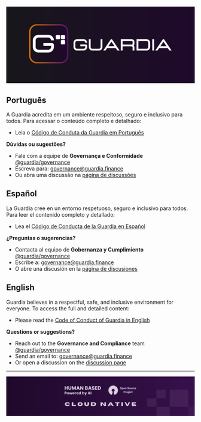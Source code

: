 ![Guardia Logo](./static/img/main-banner.png)

## Português

A Guardia acredita em um ambiente respeitoso, seguro e inclusivo para todos. Para acessar o conteúdo completo e detalhado:

- Leia o [Código de Conduta da Guardia em Português](https://hub.guardia.finance/pt-BR/docs/community/governance/CODE_OF_CONDUCT)

**Dúvidas ou sugestões?**

- Fale com a equipe de **Governança e Conformidade** [@guardia/governance](https://github.com/orgs/guardiafinance/teams/governance)
- Escreva para: [governance@guardia.finance](mailto:governance@guardia.finance)
- Ou abra uma discussão na [página de discussões](https://github.com/orgs/guardiafinance/discussions/new?category=general)

## Español

La Guardia cree en un entorno respetuoso, seguro e inclusivo para todos. Para leer el contenido completo y detallado:

- Lea el [Código de Conducta de la Guardia en Español](https://hub.guardia.finance/es/docs/community/governance/CODE_OF_CONDUCT)

**¿Preguntas o sugerencias?**

- Contacta al equipo de **Gobernanza y Cumplimiento** [@guardia/governance](https://github.com/orgs/guardiafinance/teams/governance)
- Escribe a: [governance@guardia.finance](mailto:governance@guardia.finance)
- O abre una discusión en la [página de discusiones](https://github.com/orgs/guardiafinance/discussions/new?category=general)

## English

Guardia believes in a respectful, safe, and inclusive environment for everyone. To access the full and detailed content:

- Please read the [Code of Conduct of Guardia in English](https://hub.guardia.finance/en/docs/community/governance/CODE_OF_CONDUCT)

**Questions or suggestions?**

- Reach out to the **Governance and Compliance** team [@guardia/governance](https://github.com/orgs/guardiafinance/teams/governance)
- Send an email to: [governance@guardia.finance](mailto:governance@guardia.finance)
- Or open a discussion on the [discussion page](https://github.com/orgs/guardiafinance/discussions/new?category=general)

---

![Guardia Principles Banner](./static/img/banner-principles.svg)
